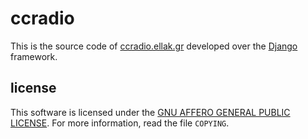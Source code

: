 ccradio
=======

This is the source code of [ccradio.ellak.gr][ccradio] developed over the [Django][django] framework.


[django]: http://www.djangoproject.com/
[ccradio]: http://ccradio.ellak.gr/


license
-------
This software is licensed under the [GNU AFFERO GENERAL PUBLIC LICENSE][AGPL]. For more
information, read the file ``COPYING``.

[AGPL]: https://www.gnu.org/licenses/agpl-3.0.html
